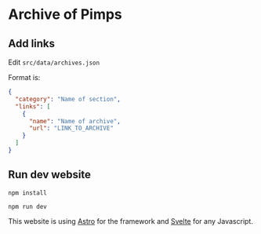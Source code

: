 # Archive of Pimps

## Add links

Edit `src/data/archives.json`

Format is:

```json
{
  "category": "Name of section",
  "links": [
    {
      "name": "Name of archive",
      "url": "LINK_TO_ARCHIVE"
    }
  ]
}
```

## Run dev website

`npm install`

`npm run dev`

This website is using [Astro](https://astro.build) for the framework and [Svelte](https://svelte.dev) for any Javascript.

